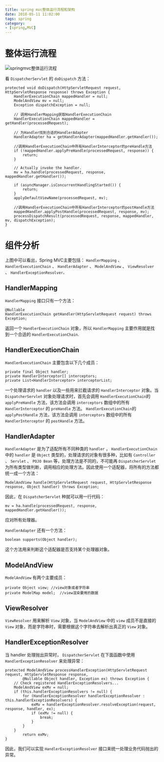 ```yaml
---
title: spring mvc整体运行流程和架构
date: 2018-05-11 11:02:00
tags: spring
category: 
- [spring,MVC]
---
```


# 整体运行流程
![springmvc整体运行流程](/pics/springmvc-framework.jpg)

看 `DispatcherServlet` 的 `doDispatch` 方法：

    protected void doDispatch(HttpServletRequest request, HttpServletResponse response) throws Exception {
		HandlerExecutionChain mappedHandler = null;
		ModelAndView mv = null;
		Exception dispatchException = null;

        // 调用HandlerMapping获取HandlerExecutionChain
        HandlerExecutionChain mappedHandler = getHandler(processedRequest);
        
        // 为Handler找到合适的HandlerAdapter
        HandlerAdapter ha = getHandlerAdapter(mappedHandler.getHandler());

        //调用HandlerExecutionChain中所有HandlerInterceptor的preHandle方法
        if (!mappedHandler.applyPreHandle(processedRequest, response)) {
            return;
        }

        // Actually invoke the handler.
        mv = ha.handle(processedRequest, response, mappedHandler.getHandler());

        if (asyncManager.isConcurrentHandlingStarted()) {
            return;
        }
        applyDefaultViewName(processedRequest, mv);

        //调用HandlerExecutionChain中所有HandlerInterceptor的postHandle方法
        mappedHandler.applyPostHandle(processedRequest, response, mv);		
        processDispatchResult(processedRequest, response, mappedHandler, mv, dispatchException);
	}

# 组件分析
上图中可以看出，Spring MVC主要包括： `HandlerMapping` 、 `HandlerExecutionChain` 、 `HandlerAdapter` 、 `ModelAndView` 、 `ViewResolver` 、 `HandlerExceptionResolver。` 

## HandlerMapping
`HandlerMapping` 接口只有一个方法：

    @Nullable
	HandlerExecutionChain getHandler(HttpServletRequest request) throws Exception;
返回一个 `HandlerExecutionChain` 对象，所以 `HandlerMapping` 主要作用就是找到一个合适的 `HandlerExecutionChain`.

## HandlerExecutionChain
`HandlerExecutionChain` 主要包含以下几个成员：
    
    private final Object handler;
	private HandlerInterceptor[] interceptors;
	private List<HandlerInterceptor> interceptorList;
一个处理请求的 `handler` 以及一些用来拦截请求的 `HandlerInterceptor` 对象。当 `DispatcherServlet` 对象处理请求时，首先会调用  `HandlerExecutionChain`的 `applyPreHandle` 方法，该方法会调用 `interceptors` 数组中的所有 `HandlerInterceptor` 的 `preHandle` 方法。
`HandlerExecutionChain`的 `applyPostHandle` 方法，该方法会调用 `interceptors` 数组中的所有 `HandlerInterceptor` 的 `postHandle` 方法。

## HandlerAdapter
`HandlerAdapter` 是为了适配所有不同种类的 `handler` ， `HandlerExecutionChain` 中的 `handler` 是 `Object` 类型的，处理请求的对象有很多种，比如有 `Controller` 、 `Servlet` 、 `POJO Bean` 等，处理方法是不同的，不可能再 `DispatcherServlet` 为所有类型做判断，调用相应的处理方法。因此使用一个适配器，将所有的方法都统一成一个方法：

    ModelAndView handle(HttpServletRequest request, HttpServletResponse response, Object handler) throws Exception;
因此，在 `DispatcherServlet` 种就可以用一行代码：

    mv = ha.handle(processedRequest, response, mappedHandler.getHandler());
应对所有处理器。

`HandlerAdapter` 还有一个方法：
    
    boolean supports(Object handler);
这个方法用来判断这个适配器是否支持某个处理器对象。

## ModelAndView
`ModelAndView` 有两个主要成员：

	private Object view; //view对象或者字符串
	private ModelMap model;  //view渲染要用的数据


## ViewResolver
`ViewResolver` 用来解析 `View` 对象，当 `ModelAndView` 中的 `view` 成员不是直接的 `View` 对象，而是字符串时，需要根据这个字符串去解析出真正的 `View` 对象。


## HandlerExceptionResolver

当 handler 处理抛出异常时， `DispatcherServlet` 在下面函数中使用 `HandlerExceptionResolver` 来处理异常：

    protected ModelAndView processHandlerException(HttpServletRequest request, HttpServletResponse response,
			@Nullable Object handler, Exception ex) throws Exception {
		// Check registered HandlerExceptionResolvers...
		ModelAndView exMv = null;
		if (this.handlerExceptionResolvers != null) {
			for (HandlerExceptionResolver handlerExceptionResolver : this.handlerExceptionResolvers) {
				exMv = handlerExceptionResolver.resolveException(request, response, handler, ex);
				if (exMv != null) {
					break;
				}
			}
		}
			return exMv;
	}
因此，我们可以实现 `HandlerExceptionResolver` 接口来统一处理业务代码抛出的异常。
